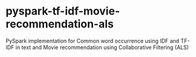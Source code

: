 # pyspark-tf-idf-movie-recommendation-als
PySpark implementation for Common word occurrence using IDF and TF-IDF in text and Movie recommendation using Collaborative Filtering (ALS)

